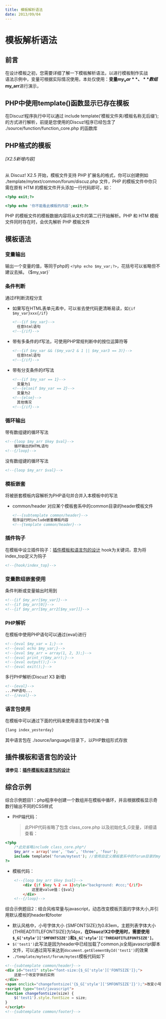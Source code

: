 ```yaml
---
title: 模板解析语法
date: 2013/09/04
---
```

# 模板解析语法
## 前言
在设计模板之初，您需要详细了解一下模板解析语法，以进行模板制作实战  
语法示例中，变量可根据实际情况使用，本处仅使用：**变量$my_var**、**数组$my_arr**进行演示，
## PHP中使用template()函数显示已存在模板
在Discuz!程序执行中可以通过 include template(‘模板文件夹/模板名称无后缀’);的方式进行解析，前提是您使用的Discuz!程序已经包含了 ./source/function/function_core.php 的函数库
## PHP格式的模板
###### [X2.5新增内容]
从 Discuz! X2.5 开始，模板文件支持 PHP 扩展名的格式，你可以创建例如 ./template/mytext/common/forum/discuz.php 文件，PHP 的模板文件中你只需在原有 HTM 的模板文件开头添加一行代码即可，如：
```php
<?php exit;?>
```
```php
<?php echo '你不能看此模板的内容';exit;?>
```
PHP 的模板文件的模板数据内容将从文件的第二行开始解析。PHP 和 HTM 模板文件同时存在时，会优先解析 PHP 模板文件
## 模板语法
### 变量输出
输出一个变量的值，等同于php的 `<?php echo $my_var;?>`，花括号可以省略但不建议去掉。
{$my_var}`
### 条件判断
通过if判断流程分支
- 如果写在HTML表单元素中，可以省去使代码更清晰易读，如`{if $my_var}xxx{/if}`
    ```html
    <!--{if $my_var}-->
      任意html语句
    <!--{/if}-->
    ```
- 带有多条件的if写法，可使用PHP常规判断中的按位运算符等
    ```html
    <!--{if $my_var && ($my_var2 & 1 || $my_var3 == 3)}-->
      任意html语句
    <!--{/if}-->
    ```
- 带有分支条件的if写法
    ```html
    <!--{if $my_var == 1}-->
      变量为1
    <!--{elseif $my_var == 2}-->
      变量为2
    <!--{else}-->
      其他情况
    <!--{/if}-->
    ```
### 循环输出
带有数组键的循环写法
```html
<!--{loop $my_arr $key $val}-->
    循环输出的HTML语句
<!--{/loop}-->
```
没有数组键的循环写法
```html
<!--{loop $my_arr $val}-->
```
### 模板嵌套
将被嵌套模板内容解析为PHP语句并合并入本模板中的写法
- common/header 对应某个模板套系中的common目录的header模板文件
    ```html
    <!--{subtemplate common/header}-->
    程序运行时include嵌套模板内容
    <!--{template common/header}-->
    ```
### 插件钩子
在模板中设立插件钩子：[插件模板和语言包的设计](/discuz/dev/plugin/language)
hook为关键词，意为将index_top定义为钩子
```html
<!--{hook/index_top}-->
```
### 变量数组嵌套使用
条件判断或变量输出时用到
```html
<!--{if $my_arr[$my_var]}-->
<!--{if $my_arr[0]}-->
<!--{if $my_arr[$my_arr2[$my_var]]}-->
```
### PHP解析
在模板中使用PHP语句可以通过{eval}进行
```html
<!--{eval $my_var = 1;}-->
<!--{eval echo $my_var;}-->
<!--{eval $my_arr = array(1, 2, 3);}-->
<!--{eval print_r($my_arr);}-->
<!--{eval output();}-->
<!--{eval exit();}-->
```
多行PHP解析(Discuz! X3 新增)
```html
<!--{eval}-->
...PHP语句...
<!--{/eval}-->
```
### 语言包使用
在模板中可以通过下面的代码来使用语言包中的某个值
```html
{lang index_yesterday}
```
其中语言包在 ./source/language/目录下，以PHP数组形式存放
## 插件模板和语言包的设计
**请参见：[插件模板和语言包的设计](docs/discuz/dev/plugin/language)**
## 综合示例
综合示例题目1：php程序中创建一个数组并在模板中循环，并且根据模板显示奇数行输出不同的CSS样式
- PHP端代码：
    > 此PHP代码省略了包含 class_core.php 以及初始化$_G变量，详细请查看：
```php
<?php
    /*此处省略include class_core.php*/
    $my_arr = array('one', 'two', 'three', 'four');
    include template('forum/mytest'); //使用自定义模板套系中的forum目录的mytest
?>
```
- 模板代码：
```html
    <!--{loop $my_arr $key $val}-->
        <div {if $key % 2 == 1}style="background: #ccc;"{/if}>
            这里是value值：{$val}
        </div>
    <!--{/loop}-->
```
综合示例题目2：结合风格常量与javascript，动态改变模板页面的字体大小,并引用默认模板的header和footer
- 默认风格中，小号字体大小 {SMFONTSIZE}为0.83em，主题列表字体大小 {THREADTITLEFONTSIZE}为14px，**在Disucz!X2中使用时，需要使用`$_G['style']['SMFONTSIZE']`和`$_G['style']['THREADTITLEFONTSIZE']`**。
- `$('test1')`此写法是因为header中已经加载了common.js全局javascript脚本文件，可以通过简写来达到`document.getElementById('test1')`的效果
- `./template/mytest/forum/mytest`模板代码如下
```html
<!--{subtemplate common/header}-->
<div id="test1" style="font-size:{$_G['style']['FONTSIZE']};">
    这是一个改变字体的实例
</div>
<span onclick="changefontsize('{$_G['style']['SMFONTSIZE']}');">改变小号字</span><span onclick="changefontsize('{$_G['style']['THREADTITLEFONTSIZE']}');">改变为大号字</span>
<script type="text/javascript">
function changefontsize(size) {
    $('test1').style.fontSize = size;
}
</script>
<!--{subtemplate common/footer}-->
```